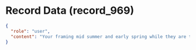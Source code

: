 # Record Data (record_969)

```json
{
  "role": "user",
  "content": "Your framing mid summer and early spring while they are the same age does make me feel like i am behind.. ? "
}
```
